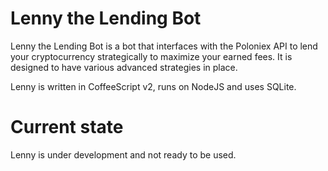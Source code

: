 # Lenny the Lending Bot

Lenny the Lending Bot is a bot that interfaces with the Poloniex API to lend your cryptocurrency strategically to maximize your earned fees. It is designed to have various advanced strategies in place.

Lenny is written in CoffeeScript v2, runs on NodeJS and uses SQLite.

# Current state

Lenny is under development and not ready to be used.
